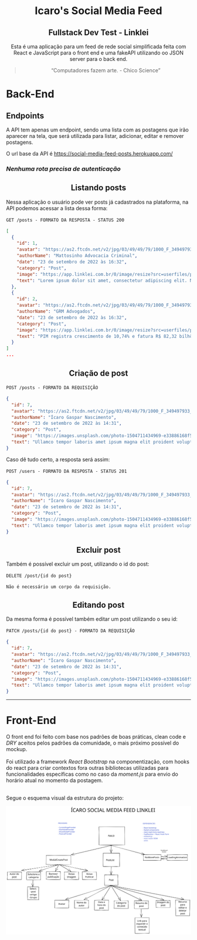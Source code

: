 </h1>
<h1 align="center">
  Icaro's Social Media Feed
</h1>
  <h2 align = "center">
  Fullstack Dev Test - Linklei
  </h2>
<p align = "center">
Esta é uma aplicação para um feed de rede social simplificada feita com React e JavaScript para o front end e uma fakeAPI utilizando oo JSON server para o back end.
</p>

<blockquote align = "center">
“Computadores fazem arte. - Chico Science”
</blockquote>

# **Back-End**

## **Endpoints**

A API tem apenas um endpoint, sendo uma lista com as postagens que irão aparecer na tela, que será utilizada para listar, adicionar, editar e remover postagens.
<br/>

O url base da API é https://social-media-feed-posts.herokuapp.com/

### _Nenhuma rota precisa de autenticação_

<h2 align ='center'> Listando posts </h2>

Nessa aplicação o usuário pode ver posts já cadastrados na plataforma, na API podemos acessar a lista dessa forma:

`GET /posts - FORMATO DA RESPOSTA - STATUS 200`

```json
[
  {
    "id": 1,
    "avatar": "https://as2.ftcdn.net/v2/jpg/03/49/49/79/1000_F_349497933_Ly4im8BDmHLaLzgyKg2f2yZOvJjBtlw5.jpg",
    "authorName": "Mattosinho Advocacia Criminal",
    "date": "23 de setembro de 2022 às 16:32",
    "category": "Post",
    "image": "https://app.linklei.com.br/0/image/resize?src=userfiles/posts/mattosinho-advocacia-criminal/739561b72510840dc096df77774824ef.jpg&w=600&h=450",
    "text": "Lorem ipsum dolor sit amet, consectetur adipiscing elit. Nunc convallis cursus egestas. "
  },
  {
    "id": 2,
    "avatar": "https://as2.ftcdn.net/v2/jpg/03/49/49/79/1000_F_349497933_Ly4im8BDmHLaLzgyKg2f2yZOvJjBtlw5.jpg",
    "authorName": "GRM Advogados",
    "date": "23 de setembro de 2022 às 16:32",
    "category": "Post",
    "image": "https://app.linklei.com.br/0/image/resize?src=userfiles/posts/grbm-advogados/99bcbb77490a376c383c44ce8c1dc98f.jpg&w=600&h=450",
    "text": "PIM registra crescimento de 10,74% e fatura R$ 82,32 bilhões Crescimento do primeiro semestre de 2022, comparado ao mesmo período do último ano...."
  }
]
...
```

<h2 align ='center'> Criação de post </h2>

`POST /posts - FORMATO DA REQUISIÇÃO`

```json
{
  "id": 7,
  "avatar": "https://as2.ftcdn.net/v2/jpg/03/49/49/79/1000_F_349497933_Ly4im8BDmHLaLzgyKg2f2yZOvJjBtlw5.jpg",
  "authorName": "Ícaro Gaspar Nascimento",
  "date": "23 de setembro de 2022 às 14:31",
  "category": "Post",
  "image": "https://images.unsplash.com/photo-1504711434969-e33886168f5c?ixlib=rb-1.2.1&ixid=MnwxMjA3fDB8MHxzZWFyY2h8Mnx8bmV3c3xlbnwwfHwwfHw%3D&w=1000&q=80",
  "text": "Ullamco tempor laboris amet ipsum magna elit proident voluptate deserunt qui. Elit ea minim ad labore do quis cupidatat consequat. "
}
```

Caso dê tudo certo, a resposta será assim:

`POST /users - FORMATO DA RESPOSTA - STATUS 201`

```json
{
  "id": 7,
  "avatar": "https://as2.ftcdn.net/v2/jpg/03/49/49/79/1000_F_349497933_Ly4im8BDmHLaLzgyKg2f2yZOvJjBtlw5.jpg",
  "authorName": "Ícaro Gaspar Nascimento",
  "date": "23 de setembro de 2022 às 14:31",
  "category": "Post",
  "image": "https://images.unsplash.com/photo-1504711434969-e33886168f5c?ixlib=rb-1.2.1&ixid=MnwxMjA3fDB8MHxzZWFyY2h8Mnx8bmV3c3xlbnwwfHwwfHw%3D&w=1000&q=80",
  "text": "Ullamco tempor laboris amet ipsum magna elit proident voluptate deserunt qui. Elit ea minim ad labore do quis cupidatat consequat. "
}
```

<h2 align ='center'> Excluir post </h2>

Também é possível excluir um post, utilizando o id do post:

`DELETE /post/{id do post}`

```
Não é necessário um corpo da requisição.
```

<h2 align ='center'> Editando post </h2>

Da mesma forma é possível também editar um post utilizando o seu id:

`PATCH /posts/{id do post} - FORMATO DA REQUISIÇÃO`

```json
{
  "id": 7,
  "avatar": "https://as2.ftcdn.net/v2/jpg/03/49/49/79/1000_F_349497933_Ly4im8BDmHLaLzgyKg2f2yZOvJjBtlw5.jpg",
  "authorName": "Ícaro Gaspar Nascimento",
  "date": "23 de setembro de 2022 às 14:31",
  "category": "Post",
  "image": "https://images.unsplash.com/photo-1504711434969-e33886168f5c?ixlib=rb-1.2.1&ixid=MnwxMjA3fDB8MHxzZWFyY2h8Mnx8bmV3c3xlbnwwfHwwfHw%3D&w=1000&q=80",
  "text": "Ullamco tempor laboris amet ipsum magna elit proident voluptate deserunt qui. Elit ea minim ad labore do quis cupidatat consequat. "
}
```

---

# **Front-End**

O front end foi feito com base nos padrões de boas práticas, clean code e _DRY_ aceitos pelos padrões da comunidade, o mais próximo possível do mockup. </br>
</br>
Foi utilizado a framework _React Bootstrap_ na componentização, com hooks do react para criar contextos fora outras bibliotecas utilizadas para funcionalidades específicas como no caso da _moment.js_ para envio do horário atual no momento da postagem.
<br/>
<br/>

Segue o esquema visual da estrutura do projeto:

![Icaro Excalidraw Schem](src\graphics\Untitled-2022-04-17-1426.svg "Title")
